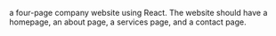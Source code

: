 a four-page company website using React. The website should have a homepage, an about page, a services page, and a contact page.
